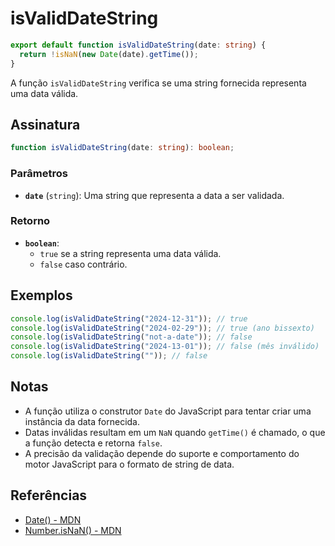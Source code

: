 # isValidDateString

```typescript
export default function isValidDateString(date: string) {
  return !isNaN(new Date(date).getTime());
}
```

A função `isValidDateString` verifica se uma string fornecida representa uma data válida.

## Assinatura

```typescript
function isValidDateString(date: string): boolean;
```

### Parâmetros

- **`date`** (`string`): Uma string que representa a data a ser validada.

### Retorno

- **`boolean`**: 
  - `true` se a string representa uma data válida.
  - `false` caso contrário.

## Exemplos

```typescript
console.log(isValidDateString("2024-12-31")); // true
console.log(isValidDateString("2024-02-29")); // true (ano bissexto)
console.log(isValidDateString("not-a-date")); // false
console.log(isValidDateString("2024-13-01")); // false (mês inválido)
console.log(isValidDateString("")); // false
```

## Notas

- A função utiliza o construtor `Date` do JavaScript para tentar criar uma instância da data fornecida.
- Datas inválidas resultam em um `NaN` quando `getTime()` é chamado, o que a função detecta e retorna `false`.
- A precisão da validação depende do suporte e comportamento do motor JavaScript para o formato de string de data.

## Referências

- [Date() - MDN](https://developer.mozilla.org/en-US/docs/Web/JavaScript/Reference/Global_Objects/Date)
- [Number.isNaN() - MDN](https://developer.mozilla.org/en-US/docs/Web/JavaScript/Reference/Global_Objects/Number/isNaN)